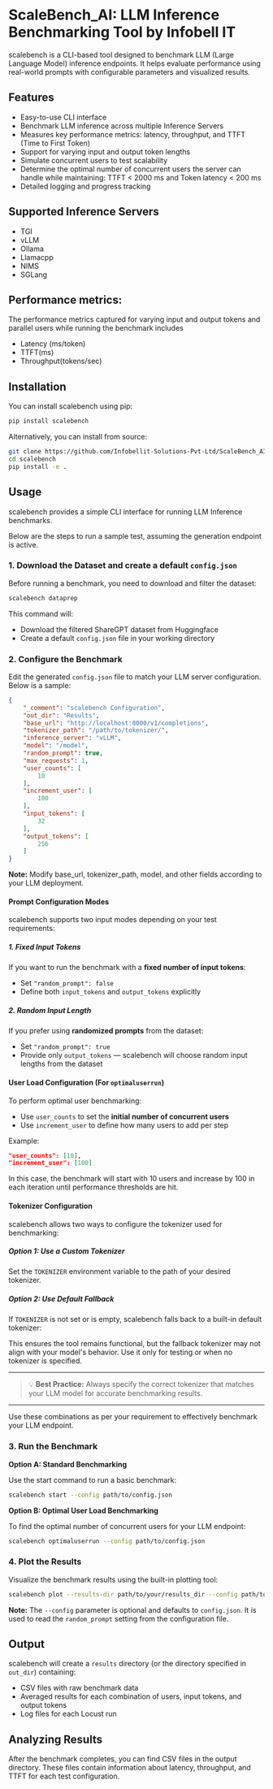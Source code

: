 # ScaleBench_AI: LLM Inference Benchmarking Tool by Infobell IT

scalebench is a CLI-based tool designed to benchmark LLM (Large Language Model) inference endpoints. It helps evaluate performance using real-world prompts with configurable parameters and visualized results.

## Features
- Easy-to-use CLI interface
- Benchmark LLM inference across multiple Inference Servers
- Measures key performance metrics: latency, throughput, and TTFT (Time to First Token)
- Support for varying input and output token lengths
- Simulate concurrent users to test scalability
- Determine the optimal number of concurrent users the server can handle while maintaining: TTFT < 2000 ms and Token latency < 200 ms
- Detailed logging and progress tracking

## Supported Inference Servers
  - TGI
  - vLLM
  - Ollama
  - Llamacpp
  - NIMS
  - SGLang
  
## Performance metrics:

The performance metrics captured for varying input and output tokens and parallel users while running the benchmark includes 
- Latency (ms/token)
- TTFT(ms)
- Throughput(tokens/sec) 

## Installation

You can install scalebench using pip:

```bash
pip install scalebench
```

Alternatively, you can install from source:

```bash
git clone https://github.com/Infobellit-Solutions-Pvt-Ltd/ScaleBench_AI
cd scalebench
pip install -e .
```

## Usage

scalebench provides a simple CLI interface for running LLM Inference benchmarks.

Below are the steps to run a sample test, assuming the generation endpoint is active.

### 1. Download the Dataset and create a default `config.json`

Before running a benchmark, you need to download and filter the dataset:

```bash
scalebench dataprep
```
This command will:
- Download the filtered ShareGPT dataset from Huggingface
- Create a default `config.json` file in your working directory


### 2. Configure the Benchmark

Edit the generated `config.json` file to match your LLM server configuration. Below is a sample:

```json
{
    "_comment": "scalebench Configuration",
    "out_dir": "Results",
    "base_url": "http://localhost:8000/v1/completions",
    "tokenizer_path": "/path/to/tokenizer/",
    "inference_server": "vLLM",
    "model": "/model",
    "random_prompt": true,
    "max_requests": 1,
    "user_counts": [
        10
    ],
    "increment_user": [
        100
    ],
    "input_tokens": [
        32
    ],
    "output_tokens": [
        256
    ]
}

```
**Note:** Modify base_url, tokenizer_path, model, and other fields according to your LLM deployment.

#### Prompt Configuration Modes

scalebench supports two input modes depending on your test requirements:

##### 1. Fixed Input Tokens

If you want to run the benchmark with a **fixed number of input tokens**:

* Set `"random_prompt": false`
* Define both `input_tokens` and `output_tokens` explicitly

##### 2. Random Input Length

If you prefer using **randomized prompts** from the dataset:

* Set `"random_prompt": true`
* Provide only `output_tokens` — scalebench will choose random input lengths from the dataset

#### User Load Configuration (For `optimaluserrun`)

To perform optimal user benchmarking:

* Use `user_counts` to set the **initial number of concurrent users**
* Use `increment_user` to define how many users to add per step

Example:

```json
"user_counts": [10],
"increment_user": [100]
```

In this case, the benchmark will start with 10 users and increase by 100 in each iteration until performance thresholds are hit.

#### Tokenizer Configuration

scalebench allows two ways to configure the tokenizer used for benchmarking:

##### Option 1: Use a Custom Tokenizer

Set the `TOKENIZER` environment variable to the path of your desired tokenizer.

##### Option 2: Use Default Fallback

If `TOKENIZER` is not set or is empty, scalebench falls back to a built-in default tokenizer:

This ensures the tool remains functional, but the fallback tokenizer may not align with your model's behavior. Use it only for testing or when no tokenizer is specified.

---

> 💡 **Best Practice:** Always specify the correct tokenizer that matches your LLM model for accurate benchmarking results.

---

Use these combinations as per your requirement to effectively benchmark your LLM endpoint.


### 3. Run the Benchmark

**Option A: Standard Benchmarking**

Use the start command to run a basic benchmark:

```bash
scalebench start --config path/to/config.json
```

**Option B: Optimal User Load Benchmarking**

To find the optimal number of concurrent users for your LLM endpoint:

```bash
scalebench optimaluserrun --config path/to/config.json
```

### 4. Plot the Results

Visualize the benchmark results using the built-in plotting tool:

```bash
scalebench plot --results-dir path/to/your/results_dir --config path/to/config.json
```

**Note:** The `--config` parameter is optional and defaults to `config.json`. It is used to read the `random_prompt` setting from the configuration file.

## Output

scalebench will create a `results` directory (or the directory specified in `out_dir`) containing:

- CSV files with raw benchmark data
- Averaged results for each combination of users, input tokens, and output tokens
- Log files for each Locust run

## Analyzing Results

After the benchmark completes, you can find CSV files in the output directory. These files contain information about latency, throughput, and TTFT for each test configuration.
